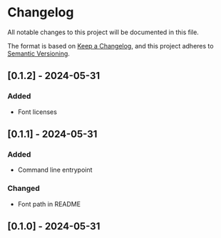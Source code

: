 # Changelog

All notable changes to this project will be documented in this file.

The format is based on [Keep a Changelog](https://keepachangelog.com/en/1.1.0/),
and this project adheres to [Semantic Versioning](https://semver.org/spec/v2.0.0.html).

## [0.1.2] - 2024-05-31

### Added

- Font licenses

## [0.1.1] - 2024-05-31

### Added

- Command line entrypoint

### Changed

- Font path in README

## [0.1.0] - 2024-05-31
